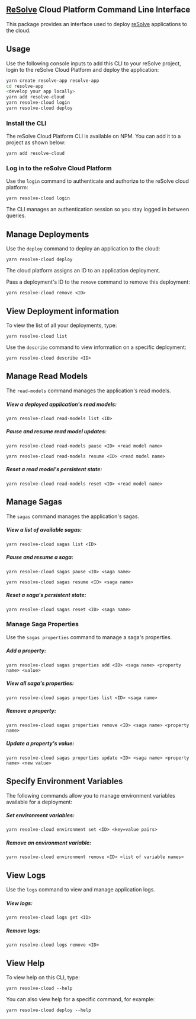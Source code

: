 ## [ReSolve](https://github.com/reimagined/resolve) Cloud Platform Command Line Interface

This package provides an interface used to deploy [reSolve](https://github.com/reimagined/resolve) applications to the cloud.

## Usage

Use the following console inputs to add this CLI to your reSolve project, login to the reSolve Cloud Platform and deploy the application:

```sh
yarn create resolve-app resolve-app
cd resolve-app
<develop your app locally>
yarn add resolve-cloud
yarn resolve-cloud login
yarn resolve-cloud deploy
```

### Install the CLI

The reSolve Cloud Platform CLI is available on NPM. You can add it to a project as shown below:

```
yarn add resolve-cloud
```

### Log in to the reSolve Cloud Platform

Use the `login` command to authenticate and authorize to the reSolve cloud platform:

```
yarn resolve-cloud login
```

The CLI manages an authentication session so you stay logged in between queries.

## Manage Deployments

Use the `deploy` command to deploy an application to the cloud:

```
yarn resolve-cloud deploy
```

The cloud platform assigns an ID to an application deployment.

Pass a deployment's ID to the `remove` command to remove this deployment:

```
yarn resolve-cloud remove <ID>
```

## View Deployment information

To view the list of all your deployments, type:

```
yarn resolve-cloud list
```

Use the `describe` command to view information on a specific deployment:

```
yarn resolve-cloud describe <ID>
```

## Manage Read Models

The `read-models` command manages the application's read models.

##### View a deployed application's read models:

```
yarn resolve-cloud read-models list <ID>
```

##### Pause and resume read model updates:

```
yarn resolve-cloud read-models pause <ID> <read model name>
```

```
yarn resolve-cloud read-models resume <ID> <read model name>
```

##### Reset a read model's persistent state:

```
yarn resolve-cloud read-models reset <ID> <read model name>
```

## Manage Sagas

The `sagas` command manages the application's sagas.

##### View a list of available sagas:

```
yarn resolve-cloud sagas list <ID>
```

##### Pause and resume a saga:

```
yarn resolve-cloud sagas pause <ID> <saga name>
```

```
yarn resolve-cloud sagas resume <ID> <saga name>
```

##### Reset a saga's persistent state:

```
yarn resolve-cloud sagas reset <ID> <saga name>
```

### Manage Saga Properties

Use the `sagas properties` command to manage a saga's properties.

##### Add a property:

```
yarn resolve-cloud sagas properties add <ID> <saga name> <property name> <value>
```

##### View all saga's properties:

```
yarn resolve-cloud sagas properties list <ID> <saga name>
```

##### Remove a property:

```
yarn resolve-cloud sagas properties remove <ID> <saga name> <property name>
```

##### Update a property's value:

```
yarn resolve-cloud sagas properties update <ID> <saga name> <property name> <new value>
```

## Specify Environment Variables

The following commands allow you to manage environment variables available for a deployment:

##### Set environment variables:

```
yarn resolve-cloud environment set <ID> <key=value pairs>
```

##### Remove an environment variable:

```
yarn resolve-cloud environment remove <ID> <list of variable names>
```

## View Logs

Use the `logs` command to view and manage application logs.

##### View logs:

```
yarn resolve-cloud logs get <ID>
```

##### Remove logs:

```
yarn resolve-cloud logs remove <ID>
```

## View Help

To view help on this CLI, type:

```
yarn resolve-cloud --help
```

You can also view help for a specific command, for example:

```
yarn resolve-cloud deploy --help
```
